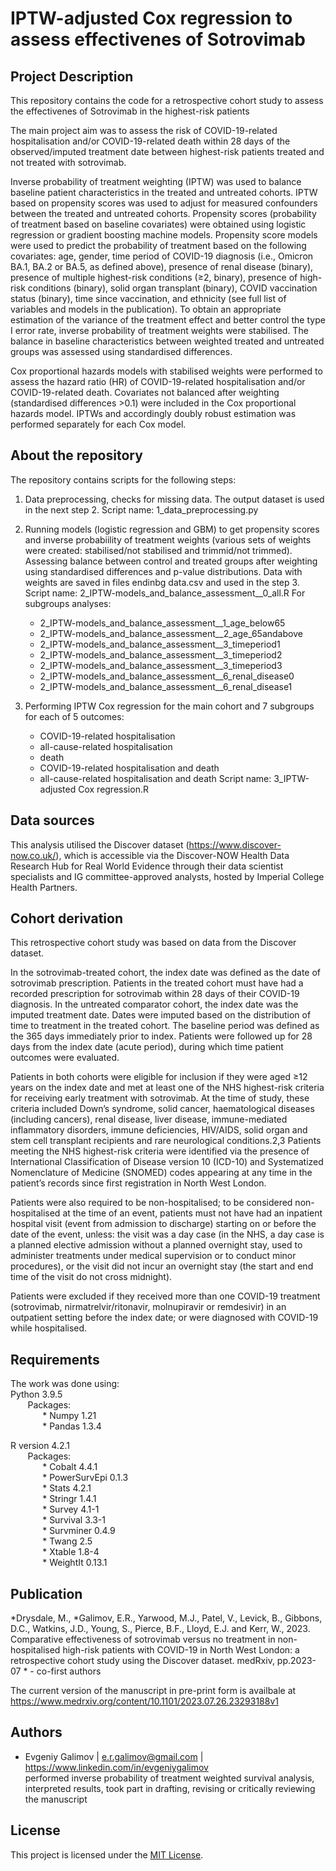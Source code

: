 # IPTW-adjusted Cox regression to assess effectivenes of Sotrovimab

## Project Description
This repository contains the code for a retrospective cohort study to assess the effectivenes of Sotrovimab in the highest-risk patients

The main project aim was to assess the risk of COVID-19-related hospitalisation and/or COVID-19-related death within 28 days of the observed/imputed treatment date between highest-risk patients treated and not treated with sotrovimab.

Inverse probability of treatment weighting (IPTW) was used to balance baseline patient characteristics in the treated and untreated cohorts. IPTW based on propensity scores was used to adjust for measured confounders between the treated and untreated cohorts. Propensity scores (probability of treatment based on baseline covariates) were obtained using logistic regression or gradient boosting machine models. Propensity score models were used to predict the probability of treatment based on the following covariates: age, gender, time period of COVID-19 diagnosis (i.e., Omicron BA.1, BA.2 or BA.5, as defined above), presence of renal disease (binary), presence of multiple highest-risk conditions (≥2, binary), presence of high-risk conditions (binary), solid organ transplant (binary), COVID vaccination status (binary), time since vaccination, and ethnicity (see full list of variables and models in the publication). To obtain an appropriate estimation of the variance of the treatment effect and better control the type I error rate, inverse probability of treatment weights were stabilised. The balance in baseline characteristics between weighted treated and untreated groups was assessed using standardised differences.

Cox proportional hazards models with stabilised weights were performed to assess the hazard ratio (HR) of COVID-19-related hospitalisation and/or COVID-19-related death. Covariates not balanced after weighting (standardised differences >0.1) were included in the Cox proportional hazards model. IPTWs and accordingly doubly robust estimation was performed separately for each Cox model.



## About the repository
The repository contains scripts for the following steps:
1) Data preprocessing, checks for missing data. The output dataset is used in the next step 2. Script name: 1_data_preprocessing.py
2) Running models (logistic regression and GBM) to get propensity scores and inverse probabiility of treatment weights (various sets of weights were created: stabilised/not stabilised and trimmid/not trimmed). Assessing balance between control and treated groups after weighting using standardised differences and p-value distributions. Data with weights are saved in files endinbg data.csv and used in the step 3. 
Script name: 2_IPTW-models_and_balance_assessment__0_all.R 
	For subgroups analyses: 
	* 2_IPTW-models_and_balance_assessment__1_age_below65
	* 2_IPTW-models_and_balance_assessment__2_age_65andabove  
	* 2_IPTW-models_and_balance_assessment__3_timeperiod1
	* 2_IPTW-models_and_balance_assessment__3_timeperiod2
	* 2_IPTW-models_and_balance_assessment__3_timeperiod3
	* 2_IPTW-models_and_balance_assessment__6_renal_disease0
	* 2_IPTW-models_and_balance_assessment__6_renal_disease1

3) Performing IPTW Cox regression for the main cohort and 7 subgroups for each of 5 outcomes: 
	* COVID-19-related hospitalisation   
    * all-cause-related hospitalisation   
    * death
    * COVID-19-related hospitalisation and death
    * all-cause-related hospitalisation and death
Script name: 3_IPTW-adjusted Cox regression.R 



## Data sources
This analysis utilised the Discover dataset (https://www.discover-now.co.uk/), which is accessible via the Discover-NOW Health Data Research Hub for Real World Evidence through their data scientist specialists and IG committee-approved analysts, hosted by Imperial College Health Partners.


## Cohort derivation
This retrospective cohort study was based on data from the Discover dataset.

In the sotrovimab-treated cohort, the index date was defined as the date of sotrovimab prescription. Patients in the treated cohort must have had a recorded prescription for sotrovimab within 28 days of their COVID-19 diagnosis. In the untreated comparator cohort, the index date was the imputed treatment date. Dates were imputed based on the distribution of time to treatment in the treated cohort. The baseline period was defined as the 365 days immediately prior to index. Patients were followed up for 28 days from the index date (acute period), during which time patient outcomes were evaluated.

Patients in both cohorts were eligible for inclusion if they were aged ≥12 years on the index date and met at least one of the NHS highest-risk criteria for receiving early treatment with sotrovimab. At the time of study, these criteria included Down’s syndrome, solid cancer, haematological diseases (including cancers), renal disease, liver disease, immune-mediated inflammatory disorders, immune deficiencies, HIV/AIDS, solid organ and stem cell transplant recipients and rare neurological conditions.2,3 Patients meeting the NHS highest-risk criteria were identified via the presence of International Classification of Disease version 10 (ICD-10) and Systematized Nomenclature of Medicine (SNOMED) codes appearing at any time in the patient’s records since first registration in North West London.

Patients were also required to be non-hospitalised; to be considered non-hospitalised at the time of an event, patients must not have had an inpatient hospital visit (event from admission to discharge) starting on or before the date of the event, unless: the visit was a day case (in the NHS, a day case is a planned elective admission without a planned overnight stay, used to administer treatments under medical supervision or to conduct minor procedures), or the visit did not incur an overnight stay (the start and end time of the visit do not cross midnight).

Patients were excluded if they received more than one COVID-19 treatment (sotrovimab, nirmatrelvir/ritonavir, molnupiravir or remdesivir) in an outpatient setting before the index date; or were diagnosed with COVID-19 while hospitalised.


## Requirements
The work was done using:<br> 
Python 3.9.5	<br> 
&nbsp;&nbsp;&nbsp;&nbsp;&nbsp;&nbsp;   	Packages:<br> 
&nbsp;&nbsp;&nbsp;&nbsp;&nbsp;&nbsp;&nbsp;&nbsp;&nbsp;&nbsp;&nbsp;&nbsp;   	* Numpy	1.21<br> 
&nbsp;&nbsp;&nbsp;&nbsp;&nbsp;&nbsp;&nbsp;&nbsp;&nbsp;&nbsp;&nbsp;&nbsp;   	* Pandas 1.3.4<br> 

R version 4.2.1	<br> 
&nbsp;&nbsp;&nbsp;&nbsp;&nbsp;&nbsp;   	Packages:<br> 
&nbsp;&nbsp;&nbsp;&nbsp;&nbsp;&nbsp;&nbsp;&nbsp;&nbsp;&nbsp;&nbsp;&nbsp;   	* Cobalt 4.4.1<br> 
&nbsp;&nbsp;&nbsp;&nbsp;&nbsp;&nbsp;&nbsp;&nbsp;&nbsp;&nbsp;&nbsp;&nbsp;   	* PowerSurvEpi 0.1.3<br> 
&nbsp;&nbsp;&nbsp;&nbsp;&nbsp;&nbsp;&nbsp;&nbsp;&nbsp;&nbsp;&nbsp;&nbsp;   	* Stats 4.2.1<br> 
&nbsp;&nbsp;&nbsp;&nbsp;&nbsp;&nbsp;&nbsp;&nbsp;&nbsp;&nbsp;&nbsp;&nbsp;   	* Stringr 1.4.1<br> 
&nbsp;&nbsp;&nbsp;&nbsp;&nbsp;&nbsp;&nbsp;&nbsp;&nbsp;&nbsp;&nbsp;&nbsp;   	* Survey 4.1-1<br> 
&nbsp;&nbsp;&nbsp;&nbsp;&nbsp;&nbsp;&nbsp;&nbsp;&nbsp;&nbsp;&nbsp;&nbsp;   	* Survival 3.3-1<br> 
&nbsp;&nbsp;&nbsp;&nbsp;&nbsp;&nbsp;&nbsp;&nbsp;&nbsp;&nbsp;&nbsp;&nbsp;   	* Survminer 0.4.9<br> 
&nbsp;&nbsp;&nbsp;&nbsp;&nbsp;&nbsp;&nbsp;&nbsp;&nbsp;&nbsp;&nbsp;&nbsp;   	* Twang	2.5<br> 
&nbsp;&nbsp;&nbsp;&nbsp;&nbsp;&nbsp;&nbsp;&nbsp;&nbsp;&nbsp;&nbsp;&nbsp;   	* Xtable 1.8-4<br> 
&nbsp;&nbsp;&nbsp;&nbsp;&nbsp;&nbsp;&nbsp;&nbsp;&nbsp;&nbsp;&nbsp;&nbsp;   	* WeightIt 0.13.1<br> 


## Publication 
\*Drysdale, M., \*Galimov, E.R., Yarwood, M.J., Patel, V., Levick, B., Gibbons, D.C., Watkins, J.D., Young, S., Pierce, B.F., Lloyd, E.J. and Kerr, W., 2023. Comparative effectiveness of sotrovimab versus no treatment in non-hospitalised high-risk patients with COVID-19 in North West London: a retrospective cohort study using the Discover dataset. medRxiv, pp.2023-07    \* - co-first authors 

The current version of the manuscript in pre-print form is availbale at https://www.medrxiv.org/content/10.1101/2023.07.26.23293188v1 

 
## Authors
- Evgeniy Galimov |   e.r.galimov@gmail.com   |  https://www.linkedin.com/in/evgeniygalimov  <br> 
performed inverse probability of treatment weighted survival analysis, interpreted results, took part in drafting, revising or critically reviewing the manuscript


## License
This project is licensed under the [MIT License](https://opensource.org/licenses/MIT).




